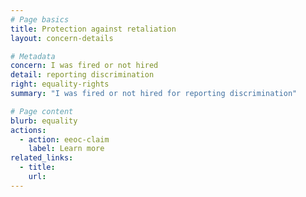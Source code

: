 ```yaml
---
# Page basics
title: Protection against retaliation
layout: concern-details

# Metadata
concern: I was fired or not hired
detail: reporting discrimination
right: equality-rights
summary: "I was fired or not hired for reporting discrimination"

# Page content
blurb: equality
actions:
  - action: eeoc-claim
    label: Learn more
related_links:
  - title:
    url:
---
```

